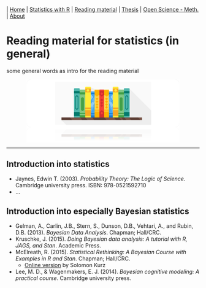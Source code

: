 | [Home](https://psych-methods.github.io/index) | [Statistics with R](https://psych-methods.github.io/R_reading_material) | [Reading material](https://psych-methods.github.io/reading_material) | [Thesis](https://psych-methods.github.io/thesis) | [Open Science - Meth.](https://psych-methods.github.io/OS_prereg_repl) | [About](https://psych-methods.github.io/about)

# Reading material for statistics (in general)

some general words as intro for the reading material

<p align = "center">
<img align="center" src="https://raw.githubusercontent.com/psych-methods/psych-methods.github.io/master/graphics/graphic_literature.png" width="400" />
</p>

---

## Introduction into statistics

  + Jaynes, Edwin T. (2003). *Probability Theory: The Logic of Science*. Cambridge university press. ISBN: 978-0521592710
  + ...
  
## Introduction into especially Bayesian statistics

  + Gelman, A., Carlin, J.B., Stern, S., Dunson, D.B., Vehtari, A., and Rubin, D.B. (2013). *Bayesian Data Analysis*. Chapman; Hall/CRC.
  + Kruschke, J. (2015). *Doing Bayesian data analysis: A tutorial with R, JAGS, and Stan*. Academic Press.
  + McElreath, R. (2015). *Statistical Rethinking: A Bayesian Course with Examples in R and Stan*. Chapman; Hall/CRC.
    + [Online version](https://bookdown.org/ajkurz/Statistical_Rethinking_recoded/) by Solomon Kurz 
  + Lee, M. D., & Wagenmakers, E. J. (2014). *Bayesian cognitive modeling: A practical course*. Cambridge university press.
